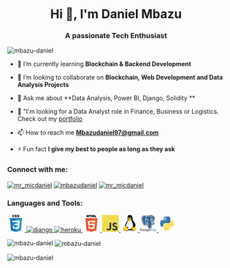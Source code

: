 <h1 align="center">Hi 👋, I'm Daniel Mbazu </h1>
<h3 align="center">A passionate Tech Enthusiast</h3>

<p align="left"> <img src="https://komarev.com/ghpvc/?username=mbazu-daniel&label=Profile%20views&color=0e75b6&style=flat" alt="mbazu-daniel" /> </p>

- 🌱 I’m currently learning **Blockchain & Backend Development**

- 👯 I’m looking to collaborate on **Blockchain, Web Development and Data Analysis Projects**

- 💬 Ask me about **Data Analysis, Power BI, Django, Solidity **

- 🔭 "I'm looking for a Data Analyst role in Finance, Business or Logistics. Check out my [portfolio](https://mbazudaniel.onrender.com/)

- 📫 How to reach me **Mbazudaniel97@gmail.com**

- ⚡ Fun fact **I give my best to people as long as they ask**

<h3 align="left">Connect with me:</h3>
<p align="left">
<a href="https://twitter.com/mr_micdaniel" target="blank"><img align="center" src="https://raw.githubusercontent.com/rahuldkjain/github-profile-readme-generator/master/src/images/icons/Social/twitter.svg" alt="mr_micdaniel" height="30" width="40" /></a>
<a href="https://linkedin.com/in/mbazudaniel" target="blank"><img align="center" src="https://raw.githubusercontent.com/rahuldkjain/github-profile-readme-generator/master/src/images/icons/Social/linked-in-alt.svg" alt="mbazudaniel" height="30" width="40" /></a>
<a href="https://instagram.com/mr_micdaniel" target="blank"><img align="center" src="https://raw.githubusercontent.com/rahuldkjain/github-profile-readme-generator/master/src/images/icons/Social/instagram.svg" alt="mr_micdaniel" height="30" width="40" /></a>
</p>

<h3 align="left">Languages and Tools:</h3>
<p align="left"> <a href="https://www.w3schools.com/css/" target="_blank" rel="noreferrer"> <img src="https://raw.githubusercontent.com/devicons/devicon/master/icons/css3/css3-original-wordmark.svg" alt="css3" width="40" height="40"/> </a> <a href="https://www.djangoproject.com/" target="_blank" rel="noreferrer"> <img src="https://cdn.worldvectorlogo.com/logos/django.svg" alt="django" width="40" height="40"/> </a> <a href="https://heroku.com" target="_blank" rel="noreferrer"> <img src="https://www.vectorlogo.zone/logos/heroku/heroku-icon.svg" alt="heroku" width="40" height="40"/> </a> <a href="https://www.w3.org/html/" target="_blank" rel="noreferrer"> <img src="https://raw.githubusercontent.com/devicons/devicon/master/icons/html5/html5-original-wordmark.svg" alt="html5" width="40" height="40"/> </a> <a href="https://developer.mozilla.org/en-US/docs/Web/JavaScript" target="_blank" rel="noreferrer"> <img src="https://raw.githubusercontent.com/devicons/devicon/master/icons/javascript/javascript-original.svg" alt="javascript" width="40" height="40"/> </a> <a href="https://www.linux.org/" target="_blank" rel="noreferrer"> <img src="https://raw.githubusercontent.com/devicons/devicon/master/icons/linux/linux-original.svg" alt="linux" width="40" height="40"/> </a> <a href="https://www.postgresql.org" target="_blank" rel="noreferrer"> <img src="https://raw.githubusercontent.com/devicons/devicon/master/icons/postgresql/postgresql-original-wordmark.svg" alt="postgresql" width="40" height="40"/> </a> <a href="https://www.python.org" target="_blank" rel="noreferrer"> <img src="https://raw.githubusercontent.com/devicons/devicon/master/icons/python/python-original.svg" alt="python" width="40" height="40"/> </a> </p>

<p><img align="left" src="https://github-readme-stats.vercel.app/api/top-langs?username=mbazu-daniel&show_icons=true&locale=en&layout=compact" alt="mbazu-daniel" /></p>

<p>&nbsp;<img align="center" src="https://github-readme-stats.vercel.app/api?username=mbazu-daniel&show_icons=true&locale=en" alt="mbazu-daniel" /></p>

<p><img align="center" src="https://github-readme-streak-stats.herokuapp.com/?user=mbazu-daniel&" alt="mbazu-daniel" /></p>
